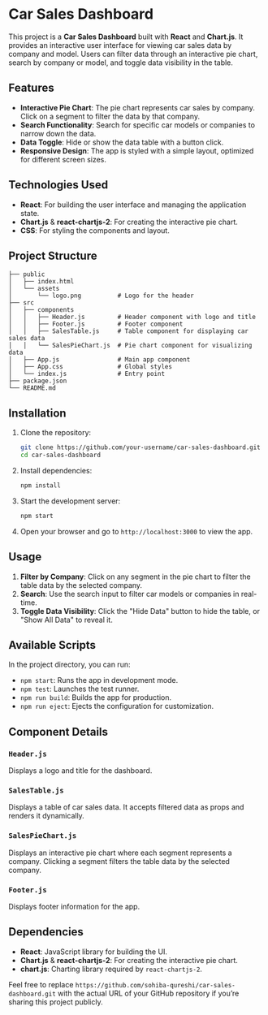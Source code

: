 
# Car Sales Dashboard

This project is a **Car Sales Dashboard** built with **React** and **Chart.js**. It provides an interactive user interface for viewing car sales data by company and model. Users can filter data through an interactive pie chart, search by company or model, and toggle data visibility in the table.

## Features

- **Interactive Pie Chart**: The pie chart represents car sales by company. Click on a segment to filter the data by that company.
- **Search Functionality**: Search for specific car models or companies to narrow down the data.
- **Data Toggle**: Hide or show the data table with a button click.
- **Responsive Design**: The app is styled with a simple layout, optimized for different screen sizes.

## Technologies Used

- **React**: For building the user interface and managing the application state.
- **Chart.js** & **react-chartjs-2**: For creating the interactive pie chart.
- **CSS**: For styling the components and layout.

## Project Structure

```plaintext
├── public
│   ├── index.html
│   └── assets
│       └── logo.png          # Logo for the header
├── src
│   ├── components
│   │   ├── Header.js         # Header component with logo and title
│   │   ├── Footer.js         # Footer component
│   │   ├── SalesTable.js     # Table component for displaying car sales data
│   │   └── SalesPieChart.js  # Pie chart component for visualizing data
│   ├── App.js                # Main app component
│   ├── App.css               # Global styles
│   └── index.js              # Entry point
├── package.json
└── README.md
```

## Installation

1. Clone the repository:
   ```bash
   git clone https://github.com/your-username/car-sales-dashboard.git
   cd car-sales-dashboard
   ```

2. Install dependencies:
   ```bash
   npm install
   ```

3. Start the development server:
   ```bash
   npm start
   ```

4. Open your browser and go to `http://localhost:3000` to view the app.

## Usage

1. **Filter by Company**: Click on any segment in the pie chart to filter the table data by the selected company.
2. **Search**: Use the search input to filter car models or companies in real-time.
3. **Toggle Data Visibility**: Click the "Hide Data" button to hide the table, or "Show All Data" to reveal it.

## Available Scripts

In the project directory, you can run:

- `npm start`: Runs the app in development mode.
- `npm test`: Launches the test runner.
- `npm run build`: Builds the app for production.
- `npm run eject`: Ejects the configuration for customization.

## Component Details

### `Header.js`

Displays a logo and title for the dashboard.

### `SalesTable.js`

Displays a table of car sales data. It accepts filtered data as props and renders it dynamically.

### `SalesPieChart.js`

Displays an interactive pie chart where each segment represents a company. Clicking a segment filters the table data by the selected company.

### `Footer.js`

Displays footer information for the app.

## Dependencies

- **React**: JavaScript library for building the UI.
- **Chart.js** & **react-chartjs-2**: For creating the interactive pie chart.
- **chart.js**: Charting library required by `react-chartjs-2`.

Feel free to replace `https://github.com/sohiba-qureshi/car-sales-dashboard.git` with the actual URL of your GitHub repository if you’re sharing this project publicly.
